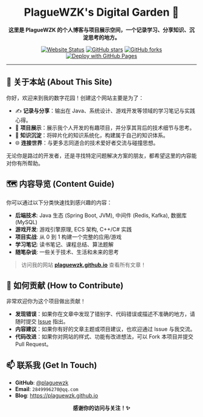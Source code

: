<div align="center">

# PlagueWZK's Digital Garden 🌱

**这里是 PlagueWZK 的个人博客与项目展示空间，一个记录学习、分享知识、沉淀思考的地方。**

[![Website Status](https://img.shields.io/website?down_color=lightgrey&down_message=offline&label=Website&up_color=brightgreen&up_message=online&url=https%3A%2F%2Fplaguewzk.github.io)](https://plaguewzk.github.io)
[![GitHub stars](https://img.shields.io/github/stars/plaguewzk/plaguewzk.github.io?style=social)](https://github.com/plaguewzk/plaguewzk.github.io/stargazers)
[![GitHub forks](https://img.shields.io/github/forks/plaguewzk/plaguewzk.github.io?style=social)](https://github.com/plaguewzk/plaguewzk.github.io/network/members)
[![Deploy with GitHub Pages](https://img.shields.io/github/deployments/plaguewzk/plaguewzk.github.io/production?label=Deploy&logo=github)](https://github.com/plaguewzk/plaguewzk.github.io/deployments)

</div>

---

## 👋 关于本站 (About This Site)

你好，欢迎来到我的数字花园！创建这个网站主要是为了：

* ✍️ **记录与分享**：输出在 Java、系统设计、游戏开发等领域的学习笔记与实践心得。
* 🚀 **项目展示**：展示我个人开发的有趣项目，并分享其背后的技术细节与思考。
* 🧠 **知识沉淀**：将碎片化的知识系统化，构建属于自己的知识体系。
* 🌐 **连接世界**：与更多志同道合的技术爱好者交流与碰撞思想。

无论你是路过的开发者，还是寻找特定问题解决方案的朋友，都希望这里的内容能对你有所帮助。

## 🗺️ 内容导览 (Content Guide)

你可以通过以下分类快速找到感兴趣的内容：

* **后端技术**: Java 生态 (Spring Boot, JVM), 中间件 (Redis, Kafka), 数据库 (MySQL)
* **游戏开发**: 游戏引擎原理, ECS 架构, C++/C# 实践
* **项目实战**: 从 0 到 1 构建一个完整的应用/游戏
* **学习笔记**: 读书笔记、课程总结、算法题解
* **随笔杂谈**: 一些关于技术、生活和未来的思考

> 访问我的网站 **[plaguewzk.github.io](https://plaguewzk.github.io)** 查看所有文章！

## 🤝 如何贡献 (How to Contribute)

非常欢迎你为这个项目做出贡献！

* **发现错误**：如果你在文章中发现了错别字、代码错误或描述不准确的地方，请随时提交 [Issue](https://github.com/plaguewzk/plaguewzk.github.io/issues) 指出。
* **内容建议**：如果你有好的文章主题或项目建议，也欢迎通过 Issue 与我交流。
* **代码改进**：如果你对网站的样式、功能有改进想法，可以 Fork 本项目并提交 Pull Request。

## 📫 联系我 (Get In Touch)

* **GitHub**: [@plaguewzk](https://github.com/plaguewzk)
* **Email**: `2849996270@qq.com`
* **Blog**: <https://plaguewzk.github.io>

<div align="center">

**感谢你的访问与关注！✨**

</div>
